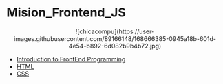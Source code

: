 # Mision_Frontend_JS
<p align="center">
![chicacompu](https://user-images.githubusercontent.com/89166148/168666385-0945a18b-601d-4e54-b892-6d082b9b4b72.jpg)

 - [Introduction to FrontEnd Programming](https://github.com/HannyCarballo/Mision_Frontend_JS/tree/main/Semana%201%20-%20Despegue%20%F0%9F%9A%80)
 - [HTML](https://github.com/HannyCarballo/Mision_Frontend_JS/tree/main/Semana%202%20-%20Primer%20Vuelo%20%F0%9F%9B%B8)
 - [CSS](https://github.com/HannyCarballo/Mision_Frontend_JS/tree/main/Semana%203%20-%20Volando%20con%20estilo%20%F0%9F%8E%A8)
</p>
